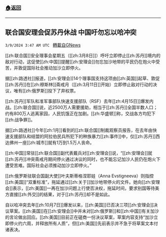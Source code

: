 ###  [:house:返回](README.md)
---


## 联合国安理会促苏丹休战 中国吁勿忘以哈冲突
`3/9/2024 3:47 AM UTC ` [轉載自GNews](https://gnews.org/articles/2379000)

[[zh:联合国]]安全理事会星期五（[[zh:3月8日]]）呼吁立即停止[[zh:苏丹]]境内的敌对行动，这促使[[zh:中国]]提醒[[zh:安理会]]勿忘加沙地带的平民仍在炮火中受苦，并敦促国际社会推动加沙立即停火。

据[[zh:路透社]]报道，[[zh:安理会]]14个理事国支持这项由[[zh:英国]]起草、敦促[[zh:苏丹]]在[[zh:穆斯林]]斋戒月（[[zh:3月11日]]开始）立即停止敌对行动的决议，唯有[[zh:俄罗斯]]投下了弃权票。

[[zh:苏丹]]军队和准军事部队快速支援部队（RSF）去年[[zh:4月15日]]爆发内战。[[zh:联合国]]说，近2500万人需要援助，相当于[[zh:苏丹]]全国半数人口；约有800万人逃离家园，人民饥饿正在加剧。[[zh:华盛顿]]称，交战各方均犯下[[zh:战争罪]]。

据[[zh:路透社]]今年[[zh:1月]]看到的[[zh:联合国]]制裁观察员报告，在去年由快速支援部队和结盟的阿拉伯民兵所犯下的种族暴力[[zh:事件]]中，仅[[zh:苏丹]]西达佛州一座[[zh:城市]]就有1万到1.5万人丧命。

[[zh:中国]]常驻[[zh:联合国]]副代表戴兵对[[zh:安理会]]说，“[[zh:安理会]]就[[zh:苏丹]]冲突斋戒月期间停火通过决议的同时，也不能忘记加沙人民仍在炮火下遭受苦难。国际社会必须推动加沙立即停火。”

[[zh:俄罗斯驻联合国副大使]]叶夫斯蒂格涅耶娃（Anna Evstigneeva）则指控[[zh:美国]]“双重标准”，拖延通过[[zh:关于]]加沙地带停火的文件。她向[[zh:安理会]]表示，[[zh:美国]]一再在加沙问题上行使否决权，拖延时间，要求别国等待美方直接[[zh:外交]]的结果，对于[[zh:苏丹]]却不是如此。

自以哈冲突去年[[zh:10月7日]]爆发以来，[[zh:美国]]已否决三项[[zh:安理会]]决议草案。[[zh:美国]]在[[zh:安理会]]中并未对[[zh:俄罗斯]]和[[zh:中国]]有关加沙的言论做出回应。[[zh:美国]]目前正在磋商一份决议草案，草案内容支持“加沙立即停火约六周，并释放所有人质”，但[[zh:美国]]先前表示并不急于将草案文本付诸表决。
